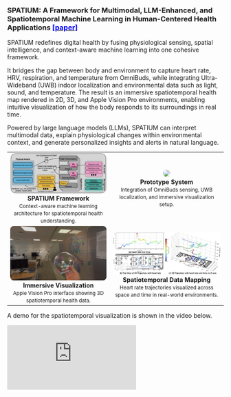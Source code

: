 ### SPATIUM: A Framework for Multimodal, LLM-Enhanced, and Spatiotemporal Machine Learning in Human-Centered Health Applications [<font color="blue">[paper]</font>](https://dl.acm.org/doi/10.1145/3711875.3736686)
SPATIUM redefines digital health by fusing physiological sensing, spatial intelligence, and context-aware machine learning into one cohesive framework.

It bridges the gap between body and environment to capture heart rate, HRV, respiration, and temperature from OmniBuds, while integrating Ultra-Wideband (UWB) indoor localization and environmental data such as light, sound, and temperature.
The result is an immersive spatiotemporal health map rendered in 2D, 3D, and Apple Vision Pro environments, enabling intuitive visualization of how the body responds to its surroundings in real time.

Powered by large language models (LLMs), SPATIUM can interpret multimodal data, explain physiological changes within environmental context, and generate personalized insights and alerts in natural language.

<table style="text-align:center; margin:auto;">
<tr>
  <td>
    <a href="/assets/paper_img/XR/framework.jpeg">
      <img src="/assets/paper_img/XR/framework.jpeg" style="width:45vw; border-radius:8px;"/>
    </a>
    <div><b>SPATIUM Framework</b><br><small>Context-aware machine learning architecture for spatiotemporal health understanding.</small></div>
  </td>
  <td>
    <a href="/assets/paper_img/XR/system.png">
      <img src="/assets/paper_img/XR/system.png" style="width:55vw; border-radius:8px;"/>
    </a>
    <div><b>Prototype System</b><br><small>Integration of OmniBuds sensing, UWB localization, and immersive visualization setup.</small></div>
  </td>
</tr>
<tr>
  <td>
    <a href="/assets/paper_img/XR/avp.png">
      <img src="/assets/paper_img/XR/avp.png" style="width:40vw; border-radius:8px;"/>
    </a>
    <div><b>Immersive Visualization</b><br><small>Apple Vision Pro interface showing 3D spatiotemporal health data.</small></div>
  </td>
  <td>
    <a href="/assets/paper_img/XR/data.png">
      <img src="/assets/paper_img/XR/data.png" style="width:55vw; border-radius:8px;"/>
    </a>
    <div><b>Spatiotemporal Data Mapping</b><br><small>Heart rate trajectories visualized across space and time in real-world environments.</small></div>
  </td>
</tr>
</table>


A demo for the spatiotemporal visualization is shown in the video below.

<div class="video-container">
<iframe src="https://www.youtube.com/embed/7TuYXRYoOCA" frameborder="0" allow="accelerometer; autoplay; encrypted-media; gyroscope; picture-in-picture" allowfullscreen></iframe>
</div>  
